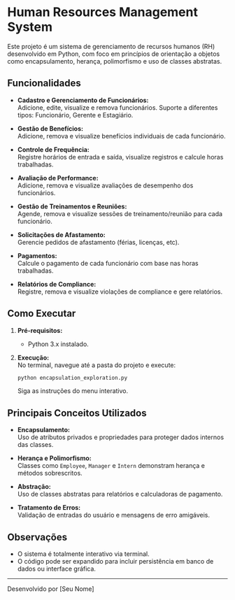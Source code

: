 # Human Resources Management System

Este projeto é um sistema de gerenciamento de recursos humanos (RH) desenvolvido em Python, com foco em princípios de orientação a objetos como encapsulamento, herança, polimorfismo e uso de classes abstratas.

## Funcionalidades

- **Cadastro e Gerenciamento de Funcionários:**  
  Adicione, edite, visualize e remova funcionários. Suporte a diferentes tipos: Funcionário, Gerente e Estagiário.

- **Gestão de Benefícios:**  
  Adicione, remova e visualize benefícios individuais de cada funcionário.

- **Controle de Frequência:**  
  Registre horários de entrada e saída, visualize registros e calcule horas trabalhadas.

- **Avaliação de Performance:**  
  Adicione, remova e visualize avaliações de desempenho dos funcionários.

- **Gestão de Treinamentos e Reuniões:**  
  Agende, remova e visualize sessões de treinamento/reunião para cada funcionário.

- **Solicitações de Afastamento:**  
  Gerencie pedidos de afastamento (férias, licenças, etc).

- **Pagamentos:**  
  Calcule o pagamento de cada funcionário com base nas horas trabalhadas.

- **Relatórios de Compliance:**  
  Registre, remova e visualize violações de compliance e gere relatórios.

## Como Executar

1. **Pré-requisitos:**  
   - Python 3.x instalado.

2. **Execução:**  
   No terminal, navegue até a pasta do projeto e execute:
   ```sh
   python encapsulation_exploration.py
   ```
   Siga as instruções do menu interativo.

## Principais Conceitos Utilizados

- **Encapsulamento:**  
  Uso de atributos privados e propriedades para proteger dados internos das classes.

- **Herança e Polimorfismo:**  
  Classes como `Employee`, `Manager` e `Intern` demonstram herança e métodos sobrescritos.

- **Abstração:**  
  Uso de classes abstratas para relatórios e calculadoras de pagamento.

- **Tratamento de Erros:**  
  Validação de entradas do usuário e mensagens de erro amigáveis.

## Observações

- O sistema é totalmente interativo via terminal.
- O código pode ser expandido para incluir persistência em banco de dados ou interface gráfica.

---

Desenvolvido por [Seu Nome]
